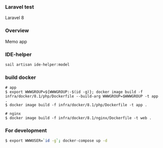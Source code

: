 ### Laravel test
Laravel 8

### Overview
Memo app

### IDE-helper

```bash
sail artisan ide-helper:model
```

### build docker

```shell
# app
$ export WWWGROUP=${WWWGROUP:-$(id -g)}; docker image build -f infra/docker/8.1/php/Dockerfile --build-arg WWWGROUP=$WWWGROUP -t app .
$ docker image build -f infra/docker/8.1/php/Dockerfile -t app .

# nginx
$ docker image build -f infra/docker/8.1/nginx/Dockerfile -t web .
```

### For development
```bash
$ export WWWUSER=`id -g`; docker-compose up -d
```

